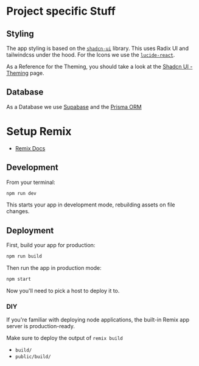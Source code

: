 # Project specific Stuff

## Styling

The app styling is based on the [`shadcn-ui`](https://ui.shadcn.com) library. This uses Radix UI and tailwindcss under the hood. For the Icons we use the [`lucide-react`](https://lucide.dev/docs/lucide-react).

As a Reference for the Theming, you should take a look at the [Shadcn UI - Theming](https://ui.shadcn.com/docs/theming) page.

## Database

As a Database we use [Supabase](https://supabase.com/docs) and the [Prisma ORM](https://www.prisma.io/)

# Setup Remix

- [Remix Docs](https://remix.run/docs)

## Development

From your terminal:

```sh
npm run dev
```

This starts your app in development mode, rebuilding assets on file changes.

## Deployment

First, build your app for production:

```sh
npm run build
```

Then run the app in production mode:

```sh
npm start
```

Now you'll need to pick a host to deploy it to.

### DIY

If you're familiar with deploying node applications, the built-in Remix app server is production-ready.

Make sure to deploy the output of `remix build`

- `build/`
- `public/build/`
